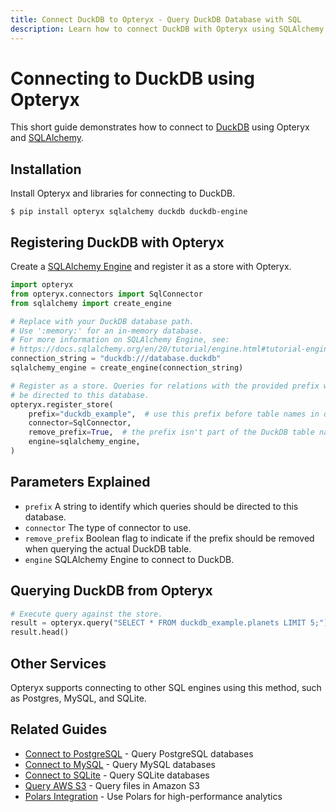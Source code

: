 ```yaml
---
title: Connect DuckDB to Opteryx - Query DuckDB Database with SQL
description: Learn how to connect DuckDB with Opteryx using SQLAlchemy. Query DuckDB tables and join with other data sources using Opteryx federated SQL engine.
---
```


# Connecting to DuckDB using Opteryx

This short guide demonstrates how to connect to [DuckDB](https://duckdb.org/) using Opteryx and [SQLAlchemy](https://www.sqlalchemy.org/).

## Installation

Install Opteryx and libraries for connecting to DuckDB.

~~~console
$ pip install opteryx sqlalchemy duckdb duckdb-engine
~~~

## Registering DuckDB with Opteryx

Create a [SQLAlchemy Engine](https://docs.sqlalchemy.org/en/20/tutorial/engine.html#tutorial-engine) and register it as a store with Opteryx.

~~~python
import opteryx
from opteryx.connectors import SqlConnector
from sqlalchemy import create_engine

# Replace with your DuckDB database path.
# Use ':memory:' for an in-memory database.
# For more information on SQLAlchemy Engine, see:
# https://docs.sqlalchemy.org/en/20/tutorial/engine.html#tutorial-engine
connection_string = "duckdb:///database.duckdb"
sqlalchemy_engine = create_engine(connection_string)

# Register as a store. Queries for relations with the provided prefix will
# be directed to this database.
opteryx.register_store(
    prefix="duckdb_example",  # use this prefix before table names in queries
    connector=SqlConnector, 
    remove_prefix=True,  # the prefix isn't part of the DuckDB table name
    engine=sqlalchemy_engine,
)
~~~

## Parameters Explained

- `prefix` A string to identify which queries should be directed to this database.
- `connector` The type of connector to use.
- `remove_prefix` Boolean flag to indicate if the prefix should be removed when querying the actual DuckDB table.
- `engine` SQLAlchemy Engine to connect to DuckDB.

## Querying DuckDB from Opteryx

~~~python
# Execute query against the store.
result = opteryx.query("SELECT * FROM duckdb_example.planets LIMIT 5;")
result.head()
~~~

## Other Services

Opteryx supports connecting to other SQL engines using this method, such as Postgres, MySQL, and SQLite.

## Related Guides

- [Connect to PostgreSQL](postgres-and-opteryx.md) - Query PostgreSQL databases
- [Connect to MySQL](mysql-and-opteryx.md) - Query MySQL databases
- [Connect to SQLite](sqlite-and-opteryx.md) - Query SQLite databases
- [Query AWS S3](s3-and-opteryx.md) - Query files in Amazon S3
- [Polars Integration](polars-and-opteryx.md) - Use Polars for high-performance analytics

